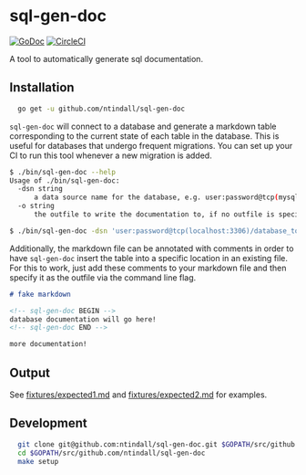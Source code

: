 # sql-gen-doc
[![GoDoc](https://godoc.org/github.com/ntindall/sql-gen-doc?status.svg)](https://godoc.org/github.com/ntindall/sql-gen-doc) [![CircleCI](https://circleci.com/gh/ntindall/sql-gen-doc.svg?style=svg)](https://circleci.com/gh/ntindall/sql-gen-doc)

A tool to automatically generate sql documentation.

## Installation
```sh
  go get -u github.com/ntindall/sql-gen-doc
```

`sql-gen-doc` will connect to a database and generate a markdown table
corresponding to the current state of each table in the database. This is useful
for databases that undergo frequent migrations. You can set up your CI to run
this tool whenever a new migration is added.

```sh
$ ./bin/sql-gen-doc --help
Usage of ./bin/sql-gen-doc:
  -dsn string
      a data source name for the database, e.g. user:password@tcp(mysql:3306)/database_name
  -o string
      the outfile to write the documentation to, if no outfile is specified, the output is written to stdout

$ ./bin/sql-gen-doc -dsn 'user:password@tcp(localhost:3306)/database_to_generate -out outfile.md'
```

Additionally, the markdown file can be annotated with comments in order to have
`sql-gen-doc` insert the table into a specific location in an existing file. For this
to work, just add these comments to your markdown file and then specify it as the
outfile via the command line flag.

```markdown
# fake markdown

<!-- sql-gen-doc BEGIN -->
database documentation will go here!
<!-- sql-gen-doc END -->

more documentation!
```

## Output

See [fixtures/expected1.md](fixtures/expected1.md) and [fixtures/expected2.md](fixtures/expected12.md) for examples.

## Development

```sh
  git clone git@github.com:ntindall/sql-gen-doc.git $GOPATH/src/github.com/ntindall/sql-gen-doc
  cd $GOPATH/src/github.com/ntindall/sql-gen-doc
  make setup
```

